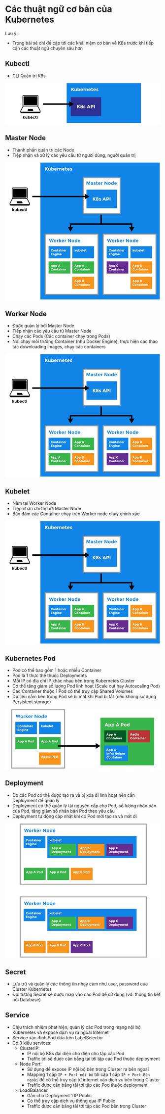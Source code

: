 # Các thuật ngữ cơ bản của Kubernetes

Lưu ý:
- Trong bài sẽ chỉ đề cập tới các khái niệm cơ bản về K8s trước khi tiếp cận các thuật ngữ chuyên sâu hơn

## Kubectl
- CLI Quản trị K8s

![](/images/2-term-k8s/pic1.png)

## Master Node

- Thành phần quản trị các Node
- Tiệp nhận và xử lý các yêu cầu từ người dùng, người quản trị

![](/images/2-term-k8s/pic2.png)

## Worker Node

- Đước quản lý bởi Master Node
- Tiếp nhận các yêu cầu từ Master Node
- Chạy các Pods (Các container chạy trong Pods)
- Nơi chạy môi trường Container (như Docker Engine), thực hiện các thao tác downloading images, chạy các containers

![](/images/2-term-k8s/pic3.png)

## Kubelet

- Nằm tại Worker Node
- Tiệp nhận chỉ thị bởi Master Node
- Bảo đảm các Container chạy trên Worker node chạy chính xác

![](/images/2-term-k8s/pic3.png)

## Kubernetes Pod

- Pod có thể bao gồm 1 hoặc nhiều Container
- Pod là 1 thực thể thuộc Deployments
- Mỗi IP có địa chỉ IP khác nhau bên trong Kubernetes Cluster
- Có thể tăng giảm số lượng Pod linh hoạt (Scale out hay Autoscaling Pod)
- Các Container thuộc 1 Pod có thể truy cập Shared Volumes
- Dữ liệu nằm bên trong Pod sẽ bị mất khi Pod bị tắt (nếu không sử dụng Persistent storage)

![](/images/2-term-k8s/pic4.png)

## Deployment

- Do các Pod có thể được tạo ra và bị xóa đi linh hoạt nên cần Deployment để quản lý
- Deployment có thể quản lý tài nguyên cấp cho Pod, số lượng nhân bản của Pod, tăng giảm số nhân bản Pod theo yêu cầu
- Deployment tự động cập nhật khi có Pod mới tạo ra và mất đi

![](/images/2-term-k8s/pic5.png)

## Secret

- Lưu trữ và quản lý các thông tin nhạy cảm như user, password của Cluster Kubernetes
- Đối tượng Secret sẽ được map vào các Pod để sử dụng (vd: thông tin kết nối Database)

## Service

- Chịu trách nhiệm phát hiện, quản lý các Pod trong mạng nội bộ Kubernetes và expose dịch vụ ra ngoài Internet
- Service xác định Pod dựa trên LabelSelector
- Có 3 kiểu services:
  - ClusterIP:
    - IP nội bộ K8s đại diện cho diện cho tập các Pod
    - Traffic tới sẽ được cân bằng tải tới tập các Pod thuộc deployment
  - Node Port:
    - Sử dụng để expose IP nội bộ bên trong Cluster ra bên ngoài
    - Mapping 1 cặp `IP + Port nội bộ` tới cặp 1 cặp `IP + Port Bên ngoài` để có thể truy cập từ internet vào dịch vụ bên trong Cluster
    - Traffic được cân bằng tải tới tập các Pod thuộc deployment
  - LoadBalancer
    - Gắn cho Deployment 1 IP Public
    - Có thể truy cập dịch vụ thông qua IP Public
    - Traffic được cân bằng tải tới tập các Pod bên trong Cluster
